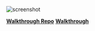 
![screenshot](https://github.com/user-attachments/assets/42907f57-636c-4afd-97c4-19fde1c86b35)

**[Walkthrough Repo](https://github.com/abdullahtarek/football_analysis)**
**[Walkthrough](https://youtu.be/vyqbNFMDRGQ?si=aN3yngxrOtBmIBwN)**
